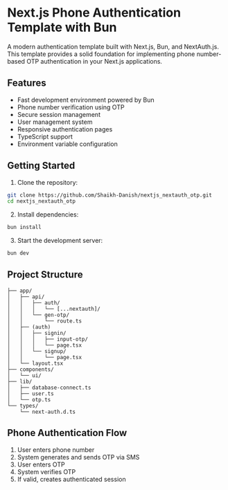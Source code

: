# Next.js Phone Authentication Template with Bun

A modern authentication template built with Next.js, Bun, and NextAuth.js. This
template provides a solid foundation for implementing phone number-based OTP
authentication in your Next.js applications.

## Features

- Fast development environment powered by Bun
- Phone number verification using OTP
- Secure session management
- User management system
- Responsive authentication pages
- TypeScript support
- Environment variable configuration

## Getting Started

1. Clone the repository:

```bash
git clone https://github.com/Shaikh-Danish/nextjs_nextauth_otp.git
cd nextjs_nextauth_otp
```

2. Install dependencies:

```bash
bun install
```

3. Start the development server:

```bash
bun dev
```

## Project Structure

```
├── app/
│   ├── api/
│   │   ├── auth/
│   │   │   └── [...nextauth]/
│   │   └── gen-otp/
│   │       └── route.ts
│   ├── (auth)
│   │   ├── signin/
│   │   │   ├── input-otp/
│   │   │   └── page.tsx
│   │   └── signup/
│   │       └── page.tsx
│   └── layout.tsx
├── components/
│   └── ui/
├── lib/
│   ├── database-connect.ts
│   ├── user.ts
│   └── otp.ts
└── types/
    └── next-auth.d.ts
```

## Phone Authentication Flow

1. User enters phone number
2. System generates and sends OTP via SMS
3. User enters OTP
4. System verifies OTP
5. If valid, creates authenticated session

